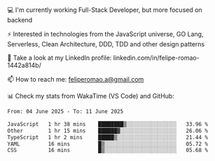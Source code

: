 💻 I'm currently working Full-Stack Developer, but more focused on backend

⚡ Interested in technologies from the JavaScript universe, GO Lang, Serverless, Clean Architecture, DDD, TDD and other design patterns

👥 Take a look at my LinkedIn profile: linkedin.com/in/felipe-romao-1442a814b/

📫 How to reach me: feliperomao.a@gmail.com

📊 Check my stats from WakaTime (VS Code) and GitHub:

<!--START_SECTION:waka-->

```txt
From: 04 June 2025 - To: 11 June 2025

JavaScript   1 hr 38 mins    ████████▒░░░░░░░░░░░░░░░░   33.96 %
Other        1 hr 15 mins    ██████▓░░░░░░░░░░░░░░░░░░   26.06 %
TypeScript   1 hr 2 mins     █████▒░░░░░░░░░░░░░░░░░░░   21.44 %
YAML         16 mins         █▒░░░░░░░░░░░░░░░░░░░░░░░   05.72 %
CSS          16 mins         █▒░░░░░░░░░░░░░░░░░░░░░░░   05.68 %
```

<!--END_SECTION:waka-->
